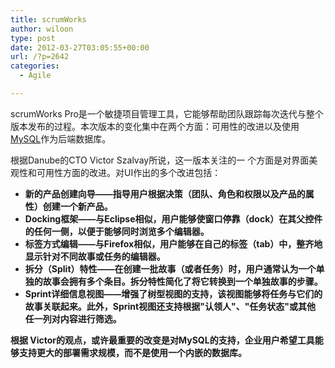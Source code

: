 ```yaml
---
title: scrumWorks
author: wiloon
type: post
date: 2012-03-27T03:05:55+00:00
url: /?p=2642
categories:
  - Agile

---
```

scrumWorks Pro是一个敏捷项目管理工具，它能够帮助团队跟踪每次迭代与整个版本发布的过程。本次版本的变化集中在两个方面：可用性的改进以及使用[MySQL][1]作为后端数据库。

根据Danube的CTO Victor Szalvay所说，这一版本关注的一 个方面是对界面美观性和可用性方面的改进。对UI作出的多个改进包括：

<ul id="dosl" type="disc">
  <li id="y28b">
    <strong id="s.wh">新的产品创建向导——指导用户根据决策（团队、角色和权限以及产品的属性）创建一个新产品。
  </li>
  <li id="xs6d">
    <strong id="cshf">Docking框架——与Eclipse相似，用户能够使窗口停靠（dock）在其父控件的任何一侧，以便于能够同时浏览多个编辑器。
  </li>
  <li id="pshu">
    <strong id="d7g:">标签方式编辑——与Firefox相似，用户能够在自己的标签（tab）中，整齐地显示针对不同故事或任务的编辑器。
  </li>
  <li id="eywj">
    <strong id="nlh2">拆分（Split）特性——在创建一批故事（或者任务）时，用户通常认为一个单独的故事会拥有多个条目。拆分特性简化了将它转换到一个单独故事的步骤。
  </li>
  <li id="ymuq">
    <strong id="y8d8">Sprint详细信息视图——增强了树型视图的支持，该视图能够将任务与它们的故事关联起来。此外，Sprint视图还支持根据"认领人"、"任务状态"或其他 任一列对内容进行筛选。
  </li>
</ul>

根据 Victor的观点，或许最重要的改变是对MySQL的支持，企业用户希望工具能够支持更大的部署需求规模，而不是使用一个内嵌的数据库。

 [1]: http://www.oschina.net/p/mysql